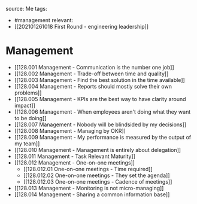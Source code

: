 source: Me
tags:
- #management 
relevant:
- [[202101261018 First Round - engineering leadership]]

# Management

- [[128.001 Management - Communication is the number one job]]
- [[128.002 Management - Trade-off between time and quality]]
- [[128.003 Management - Find the best solution in the time available]]
- [[128.004 Management - Reports should mostly solve their own problems]]
- [[128.005 Management - KPIs are the best way to have clarity around impact]]
- [[128.006 Management - When employees aren't doing what they want to be doing]]
- [[128.007 Management - Nobody will be blindsided by my decisions]]
- [[128.008 Management - Managing by OKR]]
- [[128.009 Management - My performance is measured by the output of my team]]
- [[128.010 Management - Management is entirely about delegation]]
- [[128.011 Management - Task Relevant Maturity]]
- [[128.012 Management - One-on-one meetings]]
	- [[128.012.01 One-on-one meetings - Time required]]
	- [[128.012.02 One-on-one meetings - They set the agenda]]
	- [[128.012.03 One-on-one meetings - Cadence of meetings]]
- [[128.013 Management - Monitoring is not micro-managing]]
- [[128.014 Management - Sharing a common information base]]
